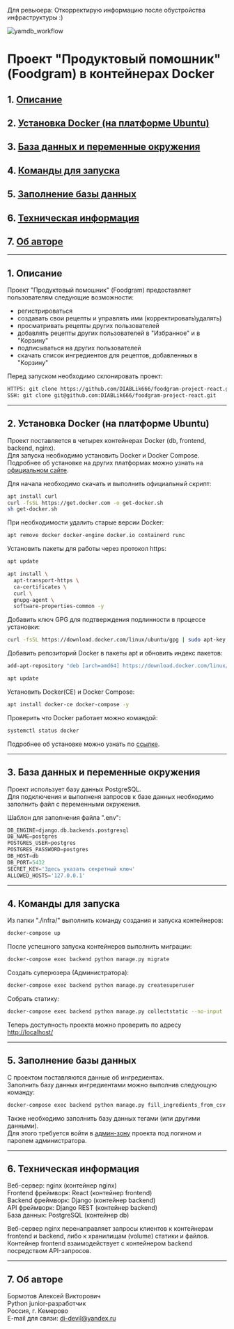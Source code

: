 Для ревьюера: Откорректирую информацию после обустройства инфраструктуры :)

![yamdb_workflow](https://github.com/DIABLik666/foodgram-project-react/workflows/foodgram_workflow/badge.svg)

# Проект "Продуктовый помошник" (Foodgram) в контейнерах Docker

## 1. [Описание](#1)
## 2. [Установка Docker (на платформе Ubuntu)](#2)
## 3. [База данных и переменные окружения](#3)
## 4. [Команды для запуска](#4)
## 5. [Заполнение базы данных](#5)
## 6. [Техническая информация](#6)
## 7. [Об авторе](#7)

---
## 1. Описание <a id=1></a>

Проект "Продуктовый помошник" (Foodgram) предоставляет пользователям следующие возможности:
  - регистрироваться
  - создавать свои рецепты и управлять ими (корректировать\удалять)
  - просматривать рецепты других пользователей
  - добавлять рецепты других пользователей в "Избранное" и в "Корзину"
  - подписываться на других пользователей
  - скачать список ингредиентов для рецептов, добавленных в "Корзину"

Перед запуском необходимо склонировать проект:
```bash
HTTPS: git clone https://github.com/DIABLik666/foodgram-project-react.git
SSH: git clone git@github.com:DIABLik666/foodgram-project-react.git
```

---
## 2. Установка Docker (на платформе Ubuntu) <a id=2></a>

Проект поставляется в четырех контейнерах Docker (db, frontend, backend, nginx).  
Для запуска необходимо установить Docker и Docker Compose.  
Подробнее об установке на других платформах можно узнать на [официальном сайте](https://docs.docker.com/engine/install/).

Для начала необходимо скачать и выполнить официальный скрипт:
```bash
apt install curl
curl -fsSL https://get.docker.com -o get-docker.sh
sh get-docker.sh
```

При необходимости удалить старые версии Docker:
```bash
apt remove docker docker-engine docker.io containerd runc 
```

Установить пакеты для работы через протокол https:
```bash
apt update
```
```bash
apt install \
  apt-transport-https \
  ca-certificates \
  curl \
  gnupg-agent \
  software-properties-common -y 
```

Добавить ключ GPG для подтверждения подлинности в процессе установки:
```bash
curl -fsSL https://download.docker.com/linux/ubuntu/gpg | sudo apt-key add -
```

Добавить репозиторий Docker в пакеты apt и обновить индекс пакетов:
```bash
add-apt-repository "deb [arch=amd64] https://download.docker.com/linux/ubuntu $(lsb_release -cs) stable" 
```
```bash
apt update
```

Установить Docker(CE) и Docker Compose:
```bash
apt install docker-ce docker-compose -y
```

Проверить что  Docker работает можно командой:
```bash
systemctl status docker
```

Подробнее об установке можно узнать по [ссылке](https://docs.docker.com/engine/install/ubuntu/).

---
## 3. База данных и переменные окружения <a id=3></a>

Проект использует базу данных PostgreSQL.  
Для подключения и выполненя запросов к базе данных необходимо заполнить файл
с переменными окружения.

Шаблон для заполнения файла ".env":
```python
DB_ENGINE=django.db.backends.postgresql
DB_NAME=postgres
POSTGRES_USER=postgres
POSTGRES_PASSWORD=postgres
DB_HOST=db
DB_PORT=5432
SECRET_KEY='Здесь указать секретный ключ'
ALLOWED_HOSTS='127.0.0.1'
```

---
## 4. Команды для запуска <a id=4></a>

Из папки "./infra/" выполнить команду создания и запуска контейнеров:
```bash
docker-compose up
```

После успешного запуска контейнеров выполнить миграции:
```bash
docker-compose exec backend python manage.py migrate
```

Создать суперюзера (Администратора):
```bash
docker-compose exec backend python manage.py createsuperuser
```

Собрать статику:
```bash
docker-compose exec backend python manage.py collectstatic --no-input
```

Теперь доступность проекта можно проверить по адресу [http://localhost/](http://localhost/)

---
## 5. Заполнение базы данных <a id=5></a>

С проектом поставляются данные об ингредиентах.  
Заполнить базу данных ингредиентами можно выполнив следующую команду:
```bash
docker-compose exec backend python manage.py fill_ingredients_from_csv --path data/
```

Также необходимо заполнить базу данных тегами (или другими данными).  
Для этого требуется войти в [админ-зону](http://localhost/admin/)
проекта под логином и паролем администратора.

---
## 6. Техническая информация <a id=6></a>

Веб-сервер: nginx (контейнер nginx)  
Frontend фреймворк: React (контейнер frontend)  
Backend фреймворк: Django (контейнер backend)  
API фреймворк: Django REST (контейнер backend)  
База данных: PostgreSQL (контейнер db)

Веб-сервер nginx перенаправляет запросы клиентов к контейнерам frontend и backend, либо к хранилищам (volume) статики и файлов.  
Контейнер frontend взаимодействует с контейнером backend посредством API-запросов.

---
## 7. Об авторе <a id=7></a>

Бормотов Алексей Викторович  
Python junior-разработчик  
Россия, г. Кемерово  
E-mail для связи: di-devil@yandex.ru
